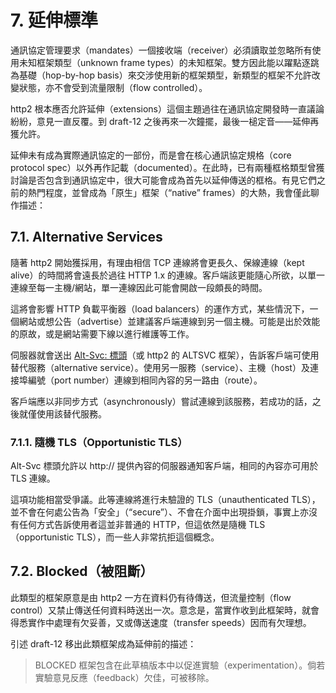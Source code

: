 # 7. 延伸標準

通訊協定管理要求（mandates）一個接收端（receiver）必須讀取並忽略所有使用未知框架類型（unknown frame types）的未知框架。雙方因此能以躍點逐跳為基礎（hop-by-hop basis）來交涉使用新的框架類型，新類型的框架不允許改變狀態，亦不會受到流量限制（flow controlled）。

http2 根本應否允許延伸（extensions）這個主題過往在通訊協定開發時一直議論紛紛，意見一直反覆。到 draft-12 之後再來一次鐘擺，最後一槌定音——延伸再獲允許。

延伸未有成為實際通訊協定的一部份，而是會在核心通訊協定規格（core protocol spec）以外再作記載（documented）。在此時，已有兩種框格類型曾獲討論是否包含到通訊協定中，很大可能會成為首先以延伸傳送的框格。有見它們之前的熱門程度，並曾成為「原生」框架（“native” frames）的大熱，我會僅此聊作描述：

## 7.1. Alternative Services

隨著 http2 開始獲採用，有理由相信 TCP 連線將會更長久、保線連線（kept alive）的時間將會遠長於過往 HTTP 1.x 的連線。客戶端該更能隨心所欲，以單一連線至每一主機/網站，單一連線因此可能會開啟一段頗長的時間。

這將會影響 HTTP 負載平衡器（load balancers）的運作方式，某些情況下，一個網站或想公告（advertise）並建議客戶端連線到另一個主機。可能是出於效能的原故，或是網站需要下線以進行維護等工作。

伺服器就會送出 [Alt-Svc: 標頭](http://tools.ietf.org/html/draft-ietf-httpbis-alt-svc-07)（或 http2 的 ALTSVC 框架），告訴客戶端可使用替代服務（alternative service）。使用另一服務（service）、主機（host）及連接埠編號（port number）連線到相同內容的另一路由（route）。

客戶端應以非同步方式（asynchronously）嘗試連線到該服務，若成功的話，之後就僅使用該替代服務。

### 7.1.1. 隨機 TLS（Opportunistic TLS）

Alt-Svc 標頭允許以 http:// 提供內容的伺服器通知客戶端，相同的內容亦可用於 TLS 連線。

這項功能相當受爭議。此等連線將進行未驗證的 TLS（unauthenticated TLS），並不會在何處公告為「安全」（“secure”）、不會在介面中出現掛鎖，事實上亦沒有任何方式告訴使用者這並非普通的 HTTP，但這依然是隨機 TLS（opportunistic TLS），而一些人非常抗拒這個概念。

## 7.2. Blocked（被阻斷）

此類型的框架原意是由 http2 一方在資料仍有待傳送，但流量控制（flow control）又禁止傳送任何資料時送出一次。意念是，當實作收到此框架時，就會得悉實作中處理有欠妥善，又或傳送速度（transfer speeds）因而有欠理想。

引述 draft-12 移出此類框架成為延伸前的描述：

> BLOCKED 框架包含在此草槁版本中以促進實驗（experimentation）。倘若實驗意見反應（feedback）欠佳，可被移除。

